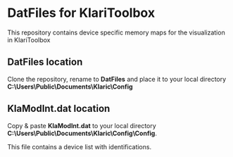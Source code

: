 # DatFiles for KlariToolbox

This repository contains device specific memory maps for the visualization in KlariToolbox

## DatFiles location

Clone the repository, rename to **DatFiles** and place it to your local directory  **C:\Users\Public\Documents\Klaric\Config**

## KlaModInt.dat location

Copy & paste **KlaModInt.dat** to your local directory **C:\Users\Public\Documents\Klaric\Config\Config**.

This file contains a device list with identifications.